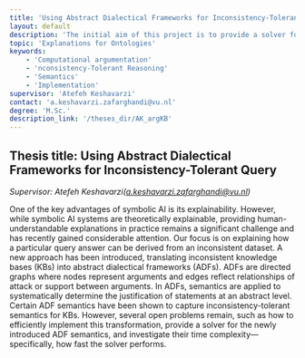 ```yaml
---
title: 'Using Abstract Dialectical Frameworks for Inconsistency-Tolerant Query'
layout: default
description: 'The initial aim of this project is to provide a solver for the newly introduced abstract dialectical framework (ADF) semantics and efficiently implement the recently introduced transformation from a dataset to an ADF.'
topic: 'Explanations for Ontologies' 
keywords: 
    - 'Computational argumentation'
    - 'nconsistency-Tolerant Reasoning'
    - 'Semantics'
    - 'Implementation'
supervisor: 'Atefeh Keshavarzi'
contact: 'a.keshavarzi.zafarghandi@vu.nl'
degree: 'M.Sc.'
description_link: '/theses_dir/AK_argKB'
---
```


## Thesis title:  Using Abstract Dialectical Frameworks for Inconsistency-Tolerant Query
*Supervisor: Atefeh Keshavarzi(a.keshavarzi.zafarghandi@vu.nl)*

One of the key advantages of symbolic AI is its explainability. However, while symbolic AI systems are theoretically explainable, providing human-understandable explanations in practice remains a significant challenge and has recently gained considerable attention. Our focus is on explaining how a particular query answer can be derived from an inconsistent dataset. A new approach has been introduced, translating inconsistent knowledge bases (KBs) into abstract dialectical frameworks (ADFs). ADFs are directed graphs where nodes represent arguments and edges reflect relationships of attack or support between arguments. In ADFs, semantics are applied to systematically determine the justification of statements at an abstract level. Certain ADF semantics have been shown to capture inconsistency-tolerant semantics for KBs. However, several open problems remain, such as how to efficiently implement this transformation, provide a solver for the newly introduced ADF semantics, and investigate their time complexity—specifically, how fast the solver performs.











